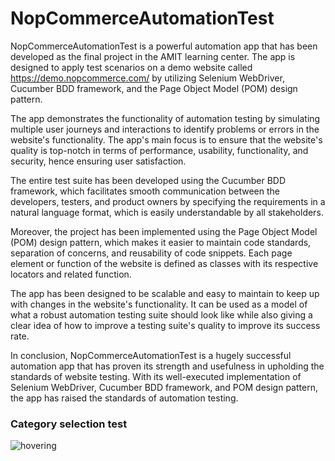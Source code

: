 # NopCommerceAutomationTest
NopCommerceAutomationTest is a powerful automation app that has been developed as the final project in the AMIT learning center. The app is designed to apply test scenarios on a demo website called https://demo.nopcommerce.com/ by utilizing Selenium WebDriver, Cucumber BDD framework, and the Page Object Model (POM) design pattern.

The app demonstrates the functionality of automation testing by simulating multiple user journeys and interactions to identify problems or errors in the website's functionality. The app's main focus is to ensure that the website's quality is top-notch in terms of performance, usability, functionality, and security, hence ensuring user satisfaction.

The entire test suite has been developed using the Cucumber BDD framework, which facilitates smooth communication between the developers, testers, and product owners by specifying the requirements in a natural language format, which is easily understandable by all stakeholders.

Moreover, the project has been implemented using the Page Object Model (POM) design pattern, which makes it easier to maintain code standards, separation of concerns, and reusability of code snippets. Each page element or function of the website is defined as classes with its respective locators and related function.

The app has been designed to be scalable and easy to maintain to keep up with changes in the website's functionality. It can be used as a model of what a robust automation testing suite should look like while also giving a clear idea of how to improve a testing suite's quality to improve its success rate.

In conclusion, NopCommerceAutomationTest is a hugely successful automation app that has proven its strength and usefulness in upholding the standards of website testing. With its well-executed implementation of Selenium WebDriver, Cucumber BDD framework, and POM design pattern, the app has raised the standards of automation testing.

### Category selection test
![hovering](https://user-images.githubusercontent.com/31800978/197349512-c0112b89-f56b-41d0-a749-f982235de020.gif)
